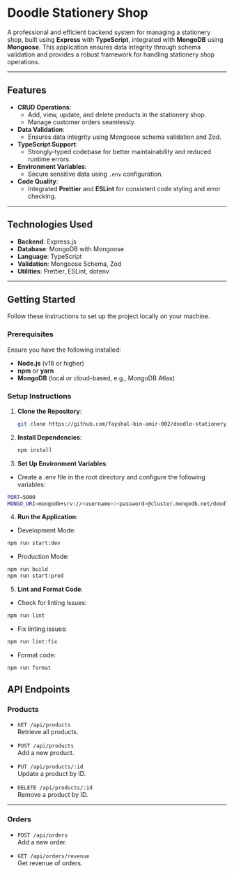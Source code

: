 # **Doodle Stationery Shop**

A professional and efficient backend system for managing a stationery shop, built using **Express** with **TypeScript**, integrated with **MongoDB** using **Mongoose**. This application ensures data integrity through schema validation and provides a robust framework for handling stationery shop operations.

---

## **Features**

- **CRUD Operations**:
  - Add, view, update, and delete products in the stationery shop.
  - Manage customer orders seamlessly.
- **Data Validation**:
  - Ensures data integrity using Mongoose schema validation and Zod.
- **TypeScript Support**:
  - Strongly-typed codebase for better maintainability and reduced runtime errors.
- **Environment Variables**:
  - Secure sensitive data using `.env` configuration.
- **Code Quality**:
  - Integrated **Prettier** and **ESLint** for consistent code styling and error checking.

---

## **Technologies Used**

- **Backend**: Express.js
- **Database**: MongoDB with Mongoose
- **Language**: TypeScript
- **Validation**: Mongoose Schema, Zod
- **Utilities**: Prettier, ESLint, dotenv

---

## **Getting Started**

Follow these instructions to set up the project locally on your machine.

### **Prerequisites**

Ensure you have the following installed:

- **Node.js** (v16 or higher)
- **npm** or **yarn**
- **MongoDB** (local or cloud-based, e.g., MongoDB Atlas)

### **Setup Instructions**

1. **Clone the Repository**:
   ```bash
   git clone https://github.com/fayshal-bin-amir-002/doodle-stationery-shop-server.git
   ```
2. **Install Dependencies**:
   ```bash
   npm install
   ```
3. **Set Up Environment Variables**:

- Create a .env file in the root directory and configure the following variables:

```bash
PORT=5000
MONGO_URI=mongodb+srv://<username>:<password>@cluster.mongodb.net/doodle-shop
```

4. **Run the Application**:

- Development Mode:

```bash
npm run start:dev
```

- Production Mode:

```bash
npm run build
npm run start:prod
```

5. **Lint and Format Code**:

- Check for linting issues:

```bash
npm run lint
```

- Fix linting issues:

```bash
npm run lint:fix
```

- Format code:

```bash
npm run format
```

## **API Endpoints**

### **Products**

- `GET /api/products`  
  Retrieve all products.

- `POST /api/products`  
  Add a new product.

- `PUT /api/products/:id`  
  Update a product by ID.

- `DELETE /api/products/:id`  
  Remove a product by ID.

---

### **Orders**

- `POST /api/orders`  
  Add a new order.

- `GET /api/orders/revenue`  
  Get revenue of orders.
